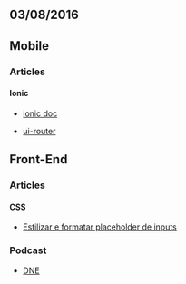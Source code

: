 03/08/2016
----------

## Mobile

### Articles

#### Ionic

* [ionic doc](http://ionicframework.com/docs/)

* [ui-router](https://www.thepolyglotdeveloper.com/2014/11/using-ui-router-navigate-ionicframework/)

## Front-End

### Articles

#### CSS

* [Estilizar e formatar placeholder de inputs](http://tableless.com.br/estilizar-e-formatar-placeholder-de-inputs/)

### Podcast

* [DNE](http://devnaestrada.com.br/2016/02/26/devnaestrada-entrevista-carneiro.html)


